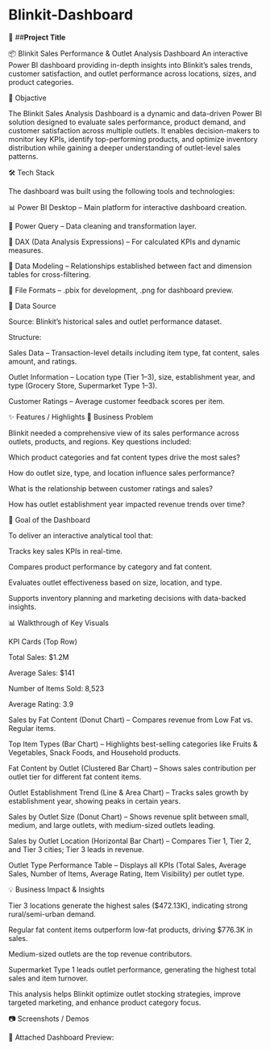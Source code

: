 # Blinkit-Dashboard

📌 ##**Project Title**

📦 Blinkit Sales Performance & Outlet Analysis Dashboard
An interactive Power BI dashboard providing in-depth insights into Blinkit’s sales trends, customer satisfaction, and outlet performance across locations, sizes, and product categories.

📝 Objactive

The Blinkit Sales Analysis Dashboard is a dynamic and data-driven Power BI solution designed to evaluate sales performance, product demand, and customer satisfaction across multiple outlets.
It enables decision-makers to monitor key KPIs, identify top-performing products, and optimize inventory distribution while gaining a deeper understanding of outlet-level sales patterns.

🛠 Tech Stack

The dashboard was built using the following tools and technologies:

📊 Power BI Desktop – Main platform for interactive dashboard creation.

📂 Power Query – Data cleaning and transformation layer.

🧠 DAX (Data Analysis Expressions) – For calculated KPIs and dynamic measures.

📝 Data Modeling – Relationships established between fact and dimension tables for cross-filtering.

📁 File Formats – .pbix for development, .png for dashboard preview.

📂 Data Source

Source: Blinkit’s historical sales and outlet performance dataset.

Structure:

Sales Data – Transaction-level details including item type, fat content, sales amount, and ratings.

Outlet Information – Location type (Tier 1–3), size, establishment year, and type (Grocery Store, Supermarket Type 1–3).

Customer Ratings – Average customer feedback scores per item.

✨ Features / Highlights
📍 Business Problem

Blinkit needed a comprehensive view of its sales performance across outlets, products, and regions.
Key questions included:

Which product categories and fat content types drive the most sales?

How do outlet size, type, and location influence sales performance?

What is the relationship between customer ratings and sales?

How has outlet establishment year impacted revenue trends over time?

🎯 Goal of the Dashboard

To deliver an interactive analytical tool that:

Tracks key sales KPIs in real-time.

Compares product performance by category and fat content.

Evaluates outlet effectiveness based on size, location, and type.

Supports inventory planning and marketing decisions with data-backed insights.

📊 Walkthrough of Key Visuals

KPI Cards (Top Row)

Total Sales: $1.2M

Average Sales: $141

Number of Items Sold: 8,523

Average Rating: 3.9

Sales by Fat Content (Donut Chart) – Compares revenue from Low Fat vs. Regular items.

Top Item Types (Bar Chart) – Highlights best-selling categories like Fruits & Vegetables, Snack Foods, and Household products.

Fat Content by Outlet (Clustered Bar Chart) – Shows sales contribution per outlet tier for different fat content items.

Outlet Establishment Trend (Line & Area Chart) – Tracks sales growth by establishment year, showing peaks in certain years.

Sales by Outlet Size (Donut Chart) – Shows revenue split between small, medium, and large outlets, with medium-sized outlets leading.

Sales by Outlet Location (Horizontal Bar Chart) – Compares Tier 1, Tier 2, and Tier 3 cities; Tier 3 leads in revenue.

Outlet Type Performance Table – Displays all KPIs (Total Sales, Average Sales, Number of Items, Average Rating, Item Visibility) per outlet type.

💡 Business Impact & Insights

Tier 3 locations generate the highest sales ($472.13K), indicating strong rural/semi-urban demand.

Regular fat content items outperform low-fat products, driving $776.3K in sales.

Medium-sized outlets are the top revenue contributors.

Supermarket Type 1 leads outlet performance, generating the highest total sales and item turnover.

This analysis helps Blinkit optimize outlet stocking strategies, improve targeted marketing, and enhance product category focus.

📷 Screenshots / Demos

📸 Attached Dashboard Preview:
